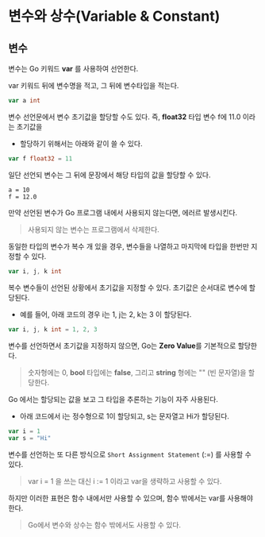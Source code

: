# **변수와 상수(Variable & Constant)**

## **변수**
변수는 Go 키워드 **var** 를 사용하여 선언한다. 

var 키워드 뒤에 변수명을 적고, 그 뒤에 변수타입을 적는다.
``` go
var a int
```

변수 선언문에서 변수 초기값을 할당할 수도 있다. 즉, **float32** 타입 변수 f에 11.0 이라는 초기값을

- 할당하기 위해서는 아래와 같이 쓸 수 있다.
``` go
var f float32 = 11
```

일단 선언되 변수는 그 뒤에 문장에서 해당 타입의 값을 할당할 수 있다. 
```
a = 10 
f = 12.0
```

만약 선언된 변수가 Go 프로그램 내에서 사용되지 않는다면, 에러르 발생시킨다.

> 사용되지 않는 변수는 프로그램에서 삭제한다.

동일한 타입의 변수가 복수 개 있을 경우, 변수들을 나열하고 마지막에 타입을 한번만 지정할 수 있다.
``` go
var i, j, k int
```

복수 변수들이 선언된 상황에서 초기값을 지정할 수 있다.
초기값은 순서대로 변수에 할당된다. 

* 예를 들어, 아래 코드의 경우 i는 1, j는 2, k는 3 이 할당된다. 
``` go
var i, j, k int = 1, 2, 3
```

변수를 선언하면서 초기값을 지정하지 않으면, Go는 **Zero Value**를 기본적으로 할당한다.  

> 숫자형에는 0, **bool** 타입에는 **false**, 그리고 **string** 형에는 "" (빈 문자열)을 할당한다.

Go 에서는 할당되는 값을 보고 그 타입을 추론하는 기능이 자주 사용된다. 

* 아래 코드에서 i는 정수형으로 1이 할당되고, s는 문자열고 Hi가 할당된다.
``` go
var i = 1 
var s = "Hi"
```

변수를 선언하는 또 다른 방식으로 ```Short Assignment Statement``` (:=) 를 사용할 수 있다. 

> var i = 1 을 쓰는 대신 i := 1 이라고 var을 생략하고 사용할 수 있다.

하지만 이러한 표현은 함수 내에서만 사용할 수 있으며, 함수 밖에서는 var를 사용해야 한다.

> Go에서 변수와 상수는 함수 밖에서도 사용할 수 있다.
